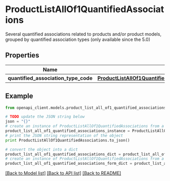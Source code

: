 # ProductListAllOf1QuantifiedAssociations

Several quantified associations related to products and/or product models, grouped by quantified association types (only available since the 5.0)

## Properties
Name | Type | Description | Notes
------------ | ------------- | ------------- | -------------
**quantified_association_type_code** | [**ProductListAllOf1QuantifiedAssociationsQuantifiedAssociationTypeCode**](ProductListAllOf1QuantifiedAssociationsQuantifiedAssociationTypeCode.md) |  | [optional] 

## Example

```python
from openapi_client.models.product_list_all_of1_quantified_associations import ProductListAllOf1QuantifiedAssociations

# TODO update the JSON string below
json = "{}"
# create an instance of ProductListAllOf1QuantifiedAssociations from a JSON string
product_list_all_of1_quantified_associations_instance = ProductListAllOf1QuantifiedAssociations.from_json(json)
# print the JSON string representation of the object
print ProductListAllOf1QuantifiedAssociations.to_json()

# convert the object into a dict
product_list_all_of1_quantified_associations_dict = product_list_all_of1_quantified_associations_instance.to_dict()
# create an instance of ProductListAllOf1QuantifiedAssociations from a dict
product_list_all_of1_quantified_associations_form_dict = product_list_all_of1_quantified_associations.from_dict(product_list_all_of1_quantified_associations_dict)
```
[[Back to Model list]](../README.md#documentation-for-models) [[Back to API list]](../README.md#documentation-for-api-endpoints) [[Back to README]](../README.md)


